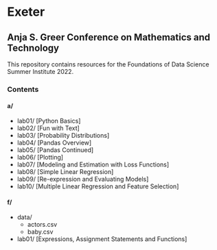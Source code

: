 # Exeter

## Anja S. Greer Conference on Mathematics and Technology
This repository contains resources for the Foundations of Data Science Summer Institute 2022.

### Contents

#### a/

- lab01/ [Python Basics]
- lab02/ [Fun with Text]
- lab03/ [Probability Distributions]
- lab04/ [Pandas Overview]
- lab05/ [Pandas Continued]
- lab06/ [Plotting]
- lab07/ [Modeling and Estimation with Loss Functions]
- lab08/ [Simple Linear Regression]
- lab09/ [Re-expression and Evaluating Models]
- lab10/ [Multiple Linear Regression and Feature Selection]

#### f/
- data/
  - actors.csv
  - baby.csv 
- lab01/ [Expressions, Assignment Statements and Functions]
